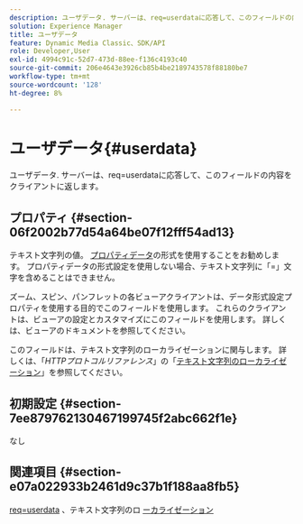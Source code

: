 ```yaml
---
description: ユーザデータ. サーバーは、req=userdataに応答して、このフィールドの内容をクライアントに返します。
solution: Experience Manager
title: ユーザデータ
feature: Dynamic Media Classic、SDK/API
role: Developer,User
exl-id: 4994c91c-52d7-473d-88ee-f136c4193c40
source-git-commit: 206e4643e3926cb85b4be2189743578f88180be7
workflow-type: tm+mt
source-wordcount: '128'
ht-degree: 8%

---
```


# ユーザデータ{#userdata}

ユーザデータ. サーバーは、req=userdataに応答して、このフィールドの内容をクライアントに返します。

## プロパティ {#section-06f2002b77d54a64be07f12fff54ad13}

テキスト文字列の値。 [プロパティデータ](/help/aem-is-ir-api/is-api/image-catalog/image-serving-api-ref/c-image-catalog-reference/c-overview/c-common-data-types/r-property-data.md)の形式を使用することをお勧めします。 プロパティデータの形式設定を使用しない場合、テキスト文字列に「=」文字を含めることはできません。

ズーム、スピン、パンフレットの各ビューアクライアントは、データ形式設定プロパティを使用する目的でこのフィールドを使用します。 これらのクライアントは、ビューアの設定とカスタマイズにこのフィールドを使用します。 詳しくは、ビューアのドキュメントを参照してください。

このフィールドは、テキスト文字列のローカライゼーションに関与します。 詳しくは、「*HTTPプロトコルリファレンス*」の「[テキスト文字列のローカライゼーション](/help/aem-is-ir-api/is-api/http-ref/image-serving-api-ref/c-http-protocol-reference/c-syntax-and-features/r-text-string-localization.md)」を参照してください。

## 初期設定 {#section-7ee879762130467199745f2abc662f1e}

なし

## 関連項目 {#section-e07a022933b2461d9c37b1f188aa8fb5}

[req=userdata](/help/aem-is-ir-api/is-api/http-ref/image-serving-api-ref/c-http-protocol-reference/c-command-reference/r-req/r-req.md) 、テキスト文字列のロ [ーカライゼーション](/help/aem-is-ir-api/is-api/http-ref/image-serving-api-ref/c-http-protocol-reference/c-syntax-and-features/r-text-string-localization.md)
